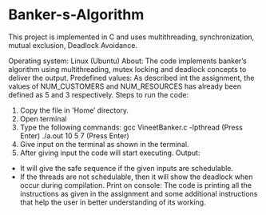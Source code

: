 # Banker-s-Algorithm
This project is implemented in C and uses multithreading, synchronization, mutual exclusion, Deadlock Avoidance.

Operating system: Linux (Ubuntu)
About: The code implements banker’s algorithm using multithreading, mutex locking and deadlock concepts to deliver the output.
Predefined values: As described int the assignment, the values of NUM_CUSTOMERS and NUM_RESOURCES has already been defined as 5 and 3 respectively.
Steps to run the code:
1) Copy the file in 'Home’ directory.
2) Open terminal
3) Type the following commands:
gcc VineetBanker.c -lpthread (Press Enter)
./a.out 10 5 7 (Press Enter)
4) Give input on the terminal as shown in the terminal.
5) After giving input the code will start executing.
Output:
- It will give the safe sequence if the given inputs are schedulable.
- If the threads are not schedulable, then it will show the deadlock when occur during compilation.
Print on console: The code is printing all the instructions as given in the assignment and some additional instructions that help the user in better understanding of its working.
